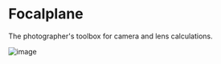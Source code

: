 # Focalplane

The photographer's toolbox for camera and lens calculations.

![image](img/screenshot.png)